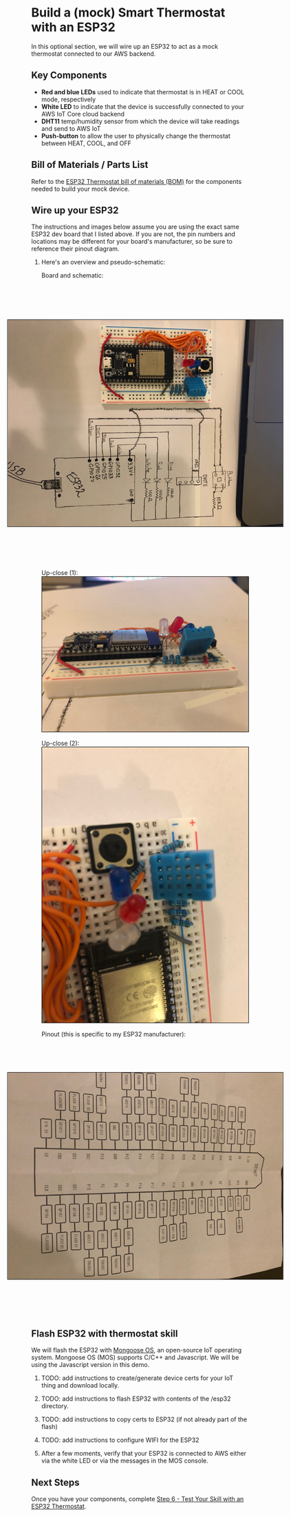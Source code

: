 # Build a (mock) Smart Thermostat with an ESP32

In this optional section, we will wire up an ESP32 to act as a mock thermostat connected to our AWS backend. 

## Key Components

* **Red and blue LEDs** used to indicate that thermostat is in HEAT or COOL mode, respectively
* **White LED** to indicate that the device is successfully connected to your AWS IoT Core cloud backend
* **DHT11** temp/humidity sensor from which the device will take readings and send to AWS IoT
* **Push-button** to allow the user to physically change the thermostat between HEAT, COOL, and OFF

## Bill of Materials / Parts List

Refer to the [ESP32 Thermostat bill of materials (BOM)](./05a-esp32-parts-list.md) for the components needed to build your mock device.

## Wire up your ESP32

The instructions and images below assume you are using the exact same ESP32 dev board that I listed above. If you are not, the pin numbers and locations may be different for your board's manufacturer, so be sure to reference their pinout diagram. 

1. Here's an overview and pseudo-schematic: 

    Board and schematic: 

    <img src="./../images/board_and_schematic.jpg" border="1" style="border-color: black;transform:rotate(90deg);">

    Up-close (1): 
    <img src="./../images/circuit-1.jpg" border="1" style="border-color: black">

    Up-close (2): 
    <img src="./../images/circuit-2.jpg" border="1" style="border-color: black;">

    Pinout (this is specific to my ESP32 manufacturer): 
    <img src="./../images/pinout.jpg" border="1" style="border-color: black;transform:rotate(90deg);">

## Flash ESP32 with thermostat skill

We will flash the ESP32 with [Mongoose OS](https://mongoose-os.com/), an open-source IoT operating system. Mongoose OS (MOS) supports C/C++ and Javascript. We will be using the Javascript version in this demo.  

1. TODO: add instructions to create/generate device certs for your IoT thing and download locally. 

2. TODO: add instructions to flash ESP32 with contents of the /esp32 directory. 

3. TODO: add instructions to copy certs to ESP32 (if not already part of the flash)

4. TODO: add instructions to configure WIFI for the ESP32

5. After a few moments, verify that your ESP32 is connected to AWS either via the white LED or via the messages in the MOS console.

## Next Steps

Once you have your components, complete [Step 6 - Test Your Skill with an ESP32 Thermostat](./06-test-skill-with-esp32.md).